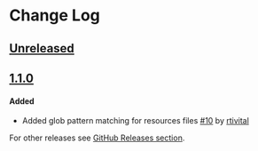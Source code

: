 # Change Log
## [Unreleased]

## [1.1.0]
#### Added
* Added glob pattern matching for resources files [#10](https://github.com/shakacode/sass-resources-loader/issues/10) by [rtivital](https://github.com/rtivital)

For other releases see [GitHub Releases section](https://github.com/shakacode/sass-resources-loader/releases).

[Unreleased]: https://github.com/shakacode/react_on_rails/compare/1.1.0...master
[1.1.0]: https://github.com/shakacode/react_on_rails/compare/1.0.2...1.1.0
